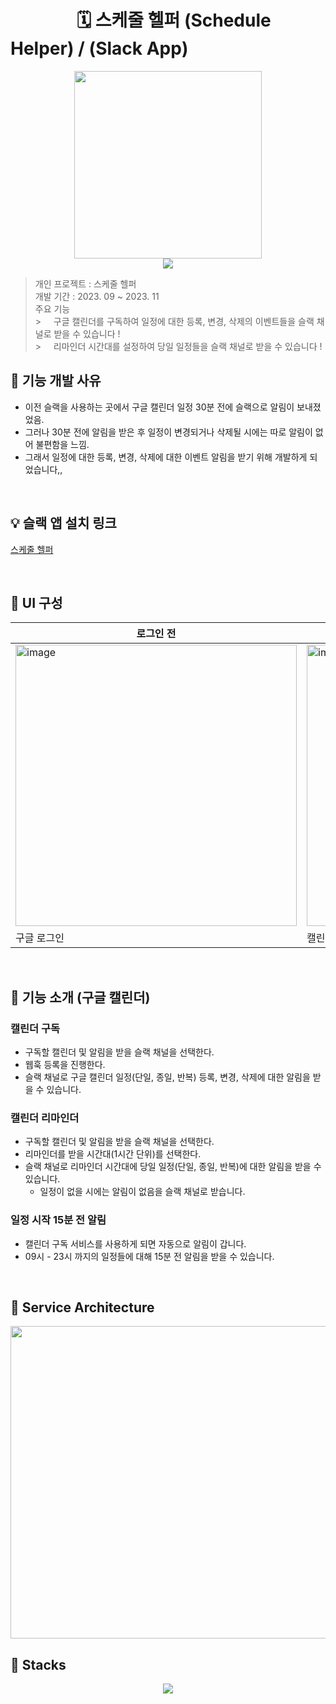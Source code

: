 # &nbsp;&nbsp;&nbsp;&nbsp;&nbsp;&nbsp;&nbsp;&nbsp;&nbsp;&nbsp;&nbsp;&nbsp;&nbsp;&nbsp;&nbsp; 🗓️ 스케줄 헬퍼 (Schedule Helper) / (Slack App)

<p align="center">
   <img src="https://github.com/donghyeun02/calendarBot/assets/129716523/a9ea406d-00ef-47aa-89e8-43b6f9a135e4" height="300px" width="300px"> <br>
  <a href="https://hits.seeyoufarm.com"><img src="https://hits.seeyoufarm.com/api/count/incr/badge.svg?url=https%3A%2F%2Fgithub.com%2Fdonghyeun02%2FcalendarBot&count_bg=%2379C83D&title_bg=%23555555&icon=&icon_color=%23E7E7E7&title=schedule-helper&edge_flat=false"/></a>  
</p>

> 개인 프로젝트 : 스케줄 헬퍼 <br>
> 개발 기간 : 2023. 09 ~ 2023. 11 <br>
> 주요 기능 <br> > &nbsp;&nbsp;&nbsp; 구글 캘린더를 구독하여 일정에 대한 등록, 변경, 삭제의 이벤트들을 슬랙 채널로 받을 수 있습니다 ! <br> > &nbsp;&nbsp;&nbsp; 리마인더 시간대를 설정하여 당일 일정들을 슬랙 채널로 받을 수 있습니다 !
> <br>

## 🤔 기능 개발 사유

- 이전 슬랙을 사용하는 곳에서 구글 캘린더 일정 30분 전에 슬랙으로 알림이 보내졌었음.
- 그러나 30분 전에 알림을 받은 후 일정이 변경되거나 삭제될 시에는 따로 알림이 없어 불편함을 느낌.
- 그래서 일정에 대한 등록, 변경, 삭제에 대한 이벤트 알림을 받기 위해 개발하게 되었습니다,,

<br>

## 💡 슬랙 앱 설치 링크

[스케줄 헬퍼](https://slack.com/oauth/v2/authorize?client_id=5093381943072.5854431103427&scope=[…]:write.public,groups:history,im:history,mpim:history&user_scope=)

<br>

## 🐥 UI 구성

| 로그인 전                                                                                                                            | 로그인 후                                                                                                                            |
| ------------------------------------------------------------------------------------------------------------------------------------ | ------------------------------------------------------------------------------------------------------------------------------------ |
| <img width="450" alt="image" src="https://github.com/donghyeun02/calendarBot/assets/129716523/d4870189-9463-4c4e-896d-bc353041dbc4"> | <img width="450" alt="image" src="https://github.com/donghyeun02/calendarBot/assets/129716523/fda38a37-c65c-410d-81a7-84540bb62ceb"> |
| 구글 로그인                                                                                                                          | 캘린더 구독 및 리마인더 시간대 설정                                                                                                  |

<br>

## 🐤 기능 소개 (구글 캘린더)

### 캘린더 구독

- 구독할 캘린더 및 알림을 받을 슬랙 채널을 선택한다.
- 웹훅 등록을 진행한다.
- 슬랙 채널로 구글 캘린더 일정(단일, 종일, 반복) 등록, 변경, 삭제에 대한 알림을 받을 수 있습니다.
  <br>

### 캘린더 리마인더

- 구독할 캘린더 및 알림을 받을 슬랙 채널을 선택한다.
- 리마인더를 받을 시간대(1시간 단위)를 선택한다.
- 슬랙 채널로 리마인더 시간대에 당일 일정(단일, 종일, 반복)에 대한 알림을 받을 수 있습니다.
  - 일정이 없을 시에는 알림이 없음을 슬랙 채널로 받습니다.

### 일정 시작 15분 전 알림

- 캘린더 구독 서비스를 사용하게 되면 자동으로 알림이 갑니다.
- 09시 - 23시 까지의 일정들에 대해 15분 전 알림을 받을 수 있습니다.

<br>

## 🐤 Service Architecture

<p align="center">
   <img src="https://github.com/donghyeun02/calendarBot/assets/129716523/b7424f69-3bd7-4798-8ec0-08c2039f0821" height="500px" width="600px"> <br>
</p>

## 🐤 Stacks

<p align="center">
  <img src="https://firebasestorage.googleapis.com/v0/b/stackticon-81399.appspot.com/o/images%2F1700468000212?alt=media&token=66350ea1-e8af-4f9f-9226-c6e3713575b4">
</p>
